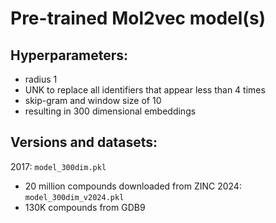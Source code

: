 # Pre-trained Mol2vec model(s)

## Hyperparameters:
* radius 1
* UNK to replace all identifiers that appear less than 4 times
* skip-gram and window size of 10
* resulting in 300 dimensional embeddings

## Versions and datasets:
2017: `model_300dim.pkl`
* 20 million compounds downloaded from ZINC
2024: `model_300dim_v2024.pkl`
* 130K compounds from GDB9 

